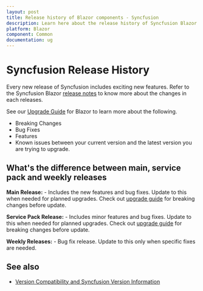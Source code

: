 ```yaml
---
layout: post
title: Release history of Blazor components - Syncfusion
description: Learn here about the release history of Syncfusion Blazor components for new features, bug fixes, breaking changes and others.
platform: Blazor
component: Common
documentation: ug
---
```


# Syncfusion Release History

Every new release of Syncfusion includes exciting new features. Refer to the Syncfusion Blazor [release notes](https://blazor.syncfusion.com/documentation/release-notes/index/) to know more about the changes in each releases.

See our [Upgrade Guide](https://help.syncfusion.com/upgrade-guide/blazor-components) for Blazor to learn more about the following.

* Breaking Changes
* Bug Fixes
* Features
* Known issues between your current version and the latest version you are trying to upgrade.

## What's the difference between main, service pack and weekly releases 

**Main Release:** - Includes the new features and bug fixes. Update to this when needed for planned upgrades. Check out [upgrade guide](https://help.syncfusion.com/upgrade-guide/blazor-components) for breaking changes before update.

**Service Pack Release:** - Includes minor features and bug fixes. Update to this when needed for planned upgrades. Check out [upgrade guide](https://help.syncfusion.com/upgrade-guide/blazor-components) for breaking changes before update.

**Weekly Releases:** - Bug fix release. Update to this only when specific fixes are needed. 

## See also

* [Version Compatibility and Syncfusion Version Information](https://blazor.syncfusion.com/documentation/common/how-to/version-compatibility)
